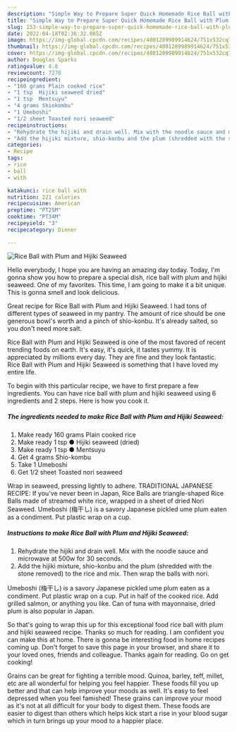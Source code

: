 ```yaml
---
description: "Simple Way to Prepare Super Quick Homemade Rice Ball with Plum and Hijiki Seaweed"
title: "Simple Way to Prepare Super Quick Homemade Rice Ball with Plum and Hijiki Seaweed"
slug: 153-simple-way-to-prepare-super-quick-homemade-rice-ball-with-plum-and-hijiki-seaweed
date: 2022-04-18T02:36:32.085Z
image: https://img-global.cpcdn.com/recipes/4801289989914624/751x532cq70/rice-ball-with-plum-and-hijiki-seaweed-recipe-main-photo.jpg
thumbnail: https://img-global.cpcdn.com/recipes/4801289989914624/751x532cq70/rice-ball-with-plum-and-hijiki-seaweed-recipe-main-photo.jpg
cover: https://img-global.cpcdn.com/recipes/4801289989914624/751x532cq70/rice-ball-with-plum-and-hijiki-seaweed-recipe-main-photo.jpg
author: Douglas Sparks
ratingvalue: 4.8
reviewcount: 7270
recipeingredient:
- "160 grams Plain cooked rice"
- "1 tsp  Hijiki seaweed dried"
- "1 tsp  Mentsuyu"
- "4 grams Shiokombu"
- "1 Umeboshi"
- "1/2 sheet Toasted nori seaweed"
recipeinstructions:
- "Rehydrate the hijiki and drain well. Mix with the noodle sauce and microwave at 500w for 30 seconds."
- "Add the hijiki mixture, shio-konbu and the plum (shredded with the stone removed) to the rice and mix. Then wrap the balls with nori."
categories:
- Recipe
tags:
- rice
- ball
- with

katakunci: rice ball with 
nutrition: 221 calories
recipecuisine: American
preptime: "PT25M"
cooktime: "PT34M"
recipeyield: "3"
recipecategory: Dinner

---
```



![Rice Ball with Plum and Hijiki Seaweed](https://img-global.cpcdn.com/recipes/4801289989914624/751x532cq70/rice-ball-with-plum-and-hijiki-seaweed-recipe-main-photo.jpg)

Hello everybody, I hope you are having an amazing day today. Today, I'm gonna show you how to prepare a special dish, rice ball with plum and hijiki seaweed. One of my favorites. This time, I am going to make it a bit unique. This is gonna smell and look delicious.

Great recipe for Rice Ball with Plum and Hijiki Seaweed. I had tons of different types of seaweed in my pantry. The amount of rice should be one generous bowl&#39;s worth and a pinch of shio-konbu. It&#39;s already salted, so you don&#39;t need more salt.

Rice Ball with Plum and Hijiki Seaweed is one of the most favored of recent trending foods on earth. It's easy, it's quick, it tastes yummy. It is appreciated by millions every day. They are fine and they look fantastic. Rice Ball with Plum and Hijiki Seaweed is something that I have loved my entire life.


To begin with this particular recipe, we have to first prepare a few ingredients. You can have rice ball with plum and hijiki seaweed using 6 ingredients and 2 steps. Here is how you cook it.

<!--inarticleads1-->

##### The ingredients needed to make Rice Ball with Plum and Hijiki Seaweed:

1. Make ready 160 grams Plain cooked rice
1. Make ready 1 tsp ● Hijiki seaweed (dried)
1. Make ready 1 tsp ● Mentsuyu
1. Get 4 grams Shio-kombu
1. Take 1 Umeboshi
1. Get 1/2 sheet Toasted nori seaweed


Wrap in seaweed, pressing lightly to adhere. TRADITIONAL JAPANESE RECIPE: If you&#39;ve never been in Japan, Rice Balls are triangle-shaped Rice Balls made of streamed white rice, wrapped in a sheet of dried Nori Seaweed. Umeboshi (梅干し) is a savory Japanese pickled ume plum eaten as a condiment. Put plastic wrap on a cup. 

<!--inarticleads2-->

##### Instructions to make Rice Ball with Plum and Hijiki Seaweed:

1. Rehydrate the hijiki and drain well. Mix with the noodle sauce and microwave at 500w for 30 seconds.
1. Add the hijiki mixture, shio-konbu and the plum (shredded with the stone removed) to the rice and mix. Then wrap the balls with nori.


Umeboshi (梅干し) is a savory Japanese pickled ume plum eaten as a condiment. Put plastic wrap on a cup. Put in half of the cooked rice. Add grilled salmon, or anything you like. Can of tuna with mayonnaise, dried plum is also popular in Japan. 

So that's going to wrap this up for this exceptional food rice ball with plum and hijiki seaweed recipe. Thanks so much for reading. I am confident you can make this at home. There is gonna be interesting food in home recipes coming up. Don't forget to save this page in your browser, and share it to your loved ones, friends and colleague. Thanks again for reading. Go on get cooking!

Grains can be great for fighting a terrible mood. Quinoa, barley, teff, millet, etc are all wonderful for helping you feel happier. These foods fill you up better and that can help improve your moods as well. It's easy to feel depressed when you feel famished! These grains can improve your mood as it's not at all difficult for your body to digest them. These foods are easier to digest than others which helps kick start a rise in your blood sugar which in turn brings up your mood to a happier place.
